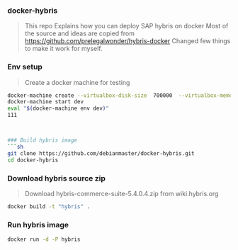 ### docker-hybris
> This repo Explains how you can deploy SAP hybris on docker
> Most of the source and ideas are copied from https://github.com/prelegalwonder/hybris-docker
> Changed few things to make it work for myself.

### Env setup 
>  Create a docker machine for testing   

```sh
docker-machine create --virtualbox-disk-size  700000  --virtualbox-memory "4096"     -d virtualbox dev 
docker-machine start dev
eval "$(docker-machine env dev)"
111



### Build hybris image
```sh
git clone https://github.com/debianmaster/docker-hybris.git
cd docker-hybris
```

### Download hybris source zip 
> Download hybris-commerce-suite-5.4.0.4.zip   from  wiki.hybris.org

```sh
docker build -t "hybris" .
```

### Run hybris image
```sh
docker run -d -P hybris
```


